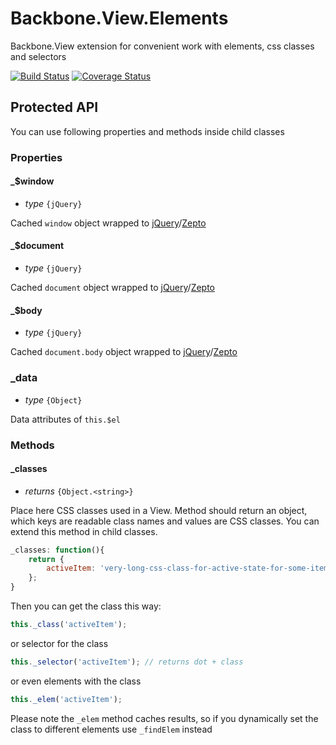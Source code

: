 Backbone.View.Elements
======================

Backbone.View extension for convenient work with elements, css classes and selectors

[![Build Status](https://travis-ci.org/backbonex/backbone.view.elements.svg)](https://travis-ci.org/backbonex/backbone.view.elements)
[![Coverage Status](https://img.shields.io/coveralls/backbonex/backbone.view.elements.svg)](https://coveralls.io/r/backbonex/backbone.view.elements?branch=master)

Protected API
---
You can use following properties and methods inside child classes
### Properties
#### _$window 
- *type* `{jQuery}`

Cached `window` object wrapped to [jQuery](http://jquery.com/)/[Zepto](http://zeptojs.com/)

#### _$document
- *type* `{jQuery}`

Cached `document` object wrapped to [jQuery](http://jquery.com/)/[Zepto](http://zeptojs.com/)

#### _$body
- *type* `{jQuery}`

Cached `document.body` object wrapped to [jQuery](http://jquery.com/)/[Zepto](http://zeptojs.com/)

### _data
- *type* `{Object}`

Data attributes of `this.$el`

### Methods
#### _classes 
- *returns* `{Object.<string>}`

Place here CSS classes used in a View. Method should return an object, which keys are readable class names and values are CSS classes. You can extend this method in child classes.
```js
_classes: function(){
    return {
        activeItem: 'very-long-css-class-for-active-state-for-some-item'
    };
}
```
Then you can get the class this way:
```js
this._class('activeItem');
```
or selector for the class
```js
this._selector('activeItem'); // returns dot + class
```
or even elements with the class
```js
this._elem('activeItem');
```
Please note the `_elem` method caches results, so if you dynamically set the class to
different elements use `_findElem` instead
